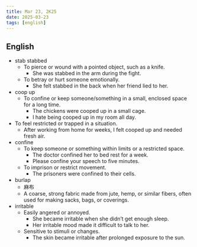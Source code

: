 ```yaml
---
title: Mar 23, 2K25
date: 2025-03-23
tags: [english]
---
```


## English

- stab stabbed
  - To pierce or wound with a pointed object, such as a knife.
    - She was stabbed in the arm during the fight.
  - To betray or hurt someone emotionally.
    - She felt stabbed in the back when her friend lied to her.
- coop up
  - To confine or keep someone/something in a small, enclosed space for a long time.
    - The chickens were cooped up in a small cage.
    - I hate being cooped up in my room all day.
- To feel restricted or trapped in a situation.
  - After working from home for weeks, I felt cooped up and needed fresh air.
- confine
  - To keep someone or something within limits or a restricted space.
    - The doctor confined her to bed rest for a week.
    - Please confine your speech to five minutes.
  - To imprison or restrict movement.
    - The prisoners were confined to their cells.
- burlap
  - 麻布
  - A coarse, strong fabric made from jute, hemp, or similar fibers, often used for making sacks, bags, or coverings.
- irritable
  - Easily angered or annoyed.
    - She became irritable when she didn’t get enough sleep.
    - Her irritable mood made it difficult to talk to her.
  - Sensitive to stimuli or changes.
    - The skin became irritable after prolonged exposure to the sun.
